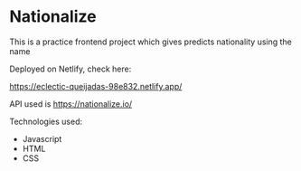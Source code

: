 # Nationalize

This is a practice frontend project which gives predicts nationality using the name 

Deployed on Netlify, check here:

https://eclectic-queijadas-98e832.netlify.app/

API used is https://nationalize.io/   

Technologies used:

* Javascript
* HTML
* CSS

